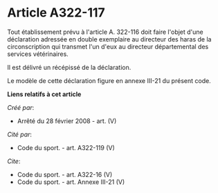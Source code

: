 # Article A322-117

Tout établissement prévu à l'article A. 322-116 doit faire l'objet d'une déclaration adressée en double exemplaire au
directeur des haras de la circonscription qui transmet l'un d'eux au directeur départemental des services vétérinaires. 

Il est délivré un récépissé de la déclaration. 

Le modèle de cette déclaration figure en annexe III-21 du présent code.

**Liens relatifs à cet article**

_Créé par_:

  - Arrêté du 28 février 2008 - art. (V)

_Cité par_:

  - Code du sport. - art. A322-119 (V)

_Cite_:

  - Code du sport. - art. A322-16 (V)
  - Code du sport. - art. Annexe III-21 (V)
